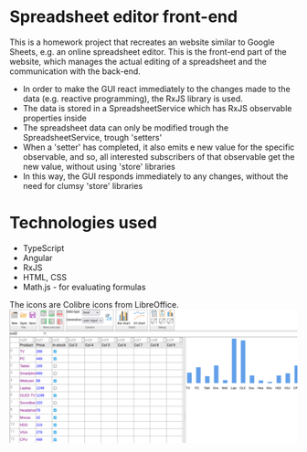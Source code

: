 # Spreadsheet editor front-end
This is a homework project that recreates an website similar to Google Sheets, e.g. an online spreadsheet editor. This is the front-end part of the website, which manages the actual editing of a spreadsheet and the communication with the back-end.

- In order to make the GUI react immediately to the changes made to the data (e.g. reactive programming), the RxJS library is used.
- The data is stored in a SpreadsheetService which has RxJS observable properties inside
- The spreadsheet data can only be modified trough the SpreadsheetService, trough 'setters'
- When a 'setter' has completed, it also emits e new value for the specific observable, and so, all interested subscribers of that observable get the new value, without using 'store' libraries
- In this way, the GUI responds immediately to any changes, without the need for clumsy 'store' libraries

# Technologies used
- TypeScript
- Angular
- RxJS
- HTML, CSS
- Math.js - for evaluating formulas

The icons are Colibre icons from LibreOffice.
![screenshot](spreadsheet.png)

